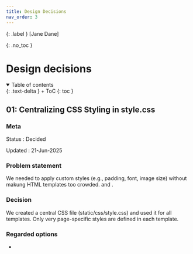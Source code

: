 ```yaml
---
title: Design Decisions
nav_order: 3
---
```


{: .label }
[Jane Dane]

{: .no_toc }
# Design decisions

<details open markdown="block">
{: .text-delta }
<summary>Table of contents</summary>
+ ToC
{: toc }
</details>

## 01: Centralizing CSS Styling in style.css

### Meta

Status
: Decided

Updated
: 21-Jun-2025

### Problem statement

We needed to apply custom styles (e.g., padding, font, image size) without makung HTML templates too crowded. and .


### Decision

We created a central CSS file (static/css/style.css) and used it for all templates. Only very page-specific styles are defined in each template.


### Regarded options

+ <style> in every HTML file
+ Centralized CSS file

| Criterion |  In HTML | External CSS |
| --- | --- | --- |
| **Maintainability** | ❌ Hard to manage  | ✔️ Easy to change |
| **Reusability** | ❌ None | ✔️ Styles can be reused |

---
## 02: Using Plain SQL or ORM to access database

### Meta

Status
: Decided

Updated
: 21-Jun-2025

### Problem statement

In our project we need to interact with a database, for example, to get city pictures or save user reviews. The question is if we use plain SQL or use SQLAlchemy as object-relational mapper.

### Decision 

We decided to use plain SQL. 

The main reasosn is that our group has plenty of experience using plain SQL but none using ORM. Therefore it is better to focus our resources regarding learning new technologies on crusical ones that we can not replace (such as Bootstrap or WTForms).

### Regarded options

+ Plain SQL
+ SQLAlchemy

| Criterion | Plain SQL | SQLAlchemy |
| --- | --- | --- |
| **Knowledge** | ✔️ We can already use it  | ❌ We must learn it from scartch |
| **Readabilitya** | ✔️ SQL is directly visible in code | ❌ SQL is abstract |